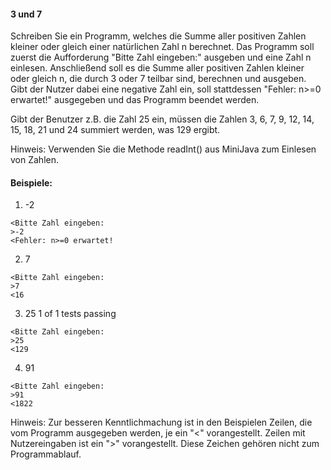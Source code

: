 #### 3 und 7
Schreiben Sie ein Programm, welches die Summe aller positiven Zahlen kleiner oder gleich einer natürlichen Zahl n berechnet. Das Programm soll zuerst die Aufforderung "Bitte Zahl eingeben:" ausgeben und eine Zahl n einlesen. Anschließend soll es die Summe aller positiven Zahlen kleiner oder gleich n, die durch 3 oder 7 teilbar sind, berechnen und ausgeben. Gibt der Nutzer dabei eine negative Zahl ein, soll stattdessen "Fehler: n>=0 erwartet!" ausgegeben und das Programm beendet werden.

Gibt der Benutzer z.B. die Zahl 25 ein, müssen die Zahlen 3, 6, 7, 9, 12, 14, 15, 18, 21 und 24 summiert werden, was 129 ergibt.

Hinweis: Verwenden Sie die Methode readInt() aus MiniJava zum Einlesen von Zahlen.

#### Beispiele:
1. -2
 ```
<Bitte Zahl eingeben:
>-2
<Fehler: n>=0 erwartet!
 ```
2. 7
```
<Bitte Zahl eingeben:
>7
<16
```
3. 25 1 of 1 tests passing
```
<Bitte Zahl eingeben:
>25
<129
```
4. 91
```
<Bitte Zahl eingeben:
>91
<1822
```
Hinweis: Zur besseren Kenntlichmachung ist in den Beispielen Zeilen, die vom Programm ausgegeben werden, je ein "<" vorangestellt. Zeilen mit Nutzereingaben ist ein ">" vorangestellt. Diese Zeichen gehören nicht zum Programmablauf.
